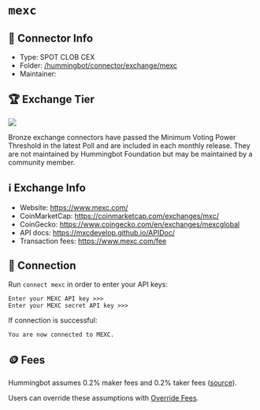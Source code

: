 # `mexc`

## 📁 Connector Info

* Type: SPOT CLOB CEX
* Folder: [/hummingbot/connector/exchange/mexc](https://github.com/hummingbot/hummingbot/tree/master/hummingbot/connector/exchange/mexc)
* Maintainer:

## 🏆 Exchange Tier

![](https://img.shields.io/static/v1?label=Hummingbot&message=BRONZE&color=green)

Bronze exchange connectors have passed the Minimum Voting Power Threshold in the latest Poll and are included in each monthly release. They are not maintained by Hummingbot Foundation but may be maintained by a community member.

## ℹ️ Exchange Info

* Website: <https://www.mexc.com/>
* CoinMarketCap: <https://coinmarketcap.com/exchanges/mxc/>
* CoinGecko: <https://www.coingecko.com/en/exchanges/mexcglobal>
* API docs: <https://mxcdevelop.github.io/APIDoc/>
* Transaction fees: <https://www.mexc.com/fee>

## 🔑 Connection

Run `connect mexc` in order to enter your API keys:

```
Enter your MEXC API key >>>
Enter your MEXC secret API key >>>
```

If connection is successful:

```
You are now connected to MEXC.
```

## 🪙 Fees

Hummingbot assumes 0.2% maker fees and 0.2% taker fees ([source](https://github.com/hummingbot/hummingbot/blob/master/hummingbot/connector/exchange/mexc/mexc_utils.py#L15)).

Users can override these assumptions with [Override Fees](/global-configs/override-fees/).
